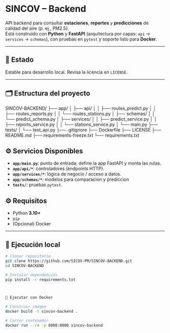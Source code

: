 # SINCOV – Backend

API backend para consultar **estaciones**, **reportes** y **predicciones** de calidad del aire (p. ej., PM2.5).  
Está construido con **Python** y **FastAPI** (arquitectura por capas: `api` → `services` → `schemas`), con pruebas en `pytest` y soporte listo para **Docker**.

---

## 🚧 Estado
Estable para desarrollo local. Revisa la licencia en `LICENSE`.

---

## 🗂️ Estructura del proyecto

SINCOV-BACKEND/
├── app/
│   ├── api/
│   │   ├── routes_predict.py
│   │   ├── routes_reports.py
│   │   └── routes_stations.py
│   ├── schemas/
│   │   └── predict_schema.py
│   ├── services/
│   │   ├── predict_service.py
│   │   ├── reports_service.py
│   │   └── stations_service.py
│   └── main.py
├── tests/
│   └── test_api.py
├── .gitignore
├── Dockerfile
├── LICENSE
├── README.md
├── requirements-freeze.txt
└── requirements.txt

## ⚙️ Servicios Disponibles


- **`app/main.py`**: punto de entrada; define la app FastAPI y monta las rutas.
- **`app/api/*`**: controladores (endpoints HTTP).
- **`app/services/*`**: lógica de negocio / acceso a datos.
- **`app/schemas/*`**: modelos para comparacion y prediccion
- **`tests/`**: pruebas `pytest`.

## ⚙️ Requisitos

- Python **3.10+**
- `pip`
- (Opcional) Docker

---

## 🚀 Ejecución local

```bash
# Clonar repositorio
git clone https://github.com/SICOV-PM/SINCOV-BACKEND.git
cd SINCOV-BACKEND

# Instalar dependencias
pip install -r requirements.txt



🐳 Ejecutar con Docker

# Construir imagen
docker build -t sincov-backend .

# Correr contenedor
docker run --rm -p 8000:8000 sincov-backend
